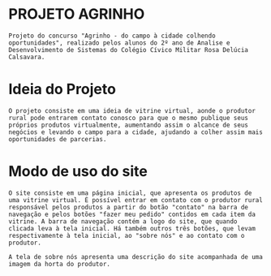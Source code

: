 # PROJETO AGRINHO
    Projeto do concurso "Agrinho - do campo à cidade colhendo oportunidades", realizado pelos alunos do 2º ano de Analise e Desenvolvimento de Sistemas do Colégio Cívico Militar Rosa Delúcia Calsavara.

# Ideia do Projeto
    O projeto consiste em uma ideia de vitrine virtual, aonde o produtor rural pode entrarem contato conosco para que o mesmo publique seus próprios produtos virtualmente, aumentando assim o alcance de seus negócios e levando o campo para a cidade, ajudando a colher assim mais oportunidades de parcerias.
# Modo de uso do site
    O site consiste em uma página inicial, que apresenta os produtos de uma vitrine virtual. É possível entrar em contato com o produtor rural responsável pelos produtos a partir do botão "contato" na barra de navegação e pelos botões "fazer meu pedido" contidos em cada item da vitrine. A barra de navegação contém a logo do site, que quando clicada leva à tela inicial. Há também outros três botões, que levam respectivamente à tela inicial, ao "sobre nós" e ao contato com o produtor.

    A tela de sobre nós apresenta uma descrição do site acompanhada de uma imagem da horta do produtor.
